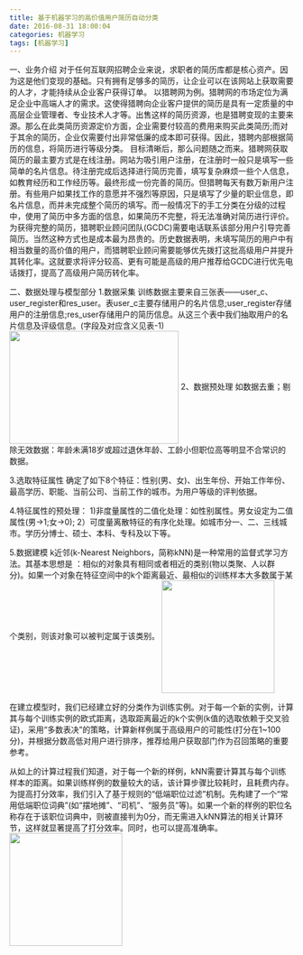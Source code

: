 ```yaml
---
title: 基于机器学习的高价值用户简历自动分类
date: 2016-08-31 18:00:04
categories: 机器学习
tags: [机器学习]
---
```


一、业务介绍
对于任何互联网招聘企业来说，求职者的简历库都是核心资产。因为这是他们变现的基础。只有拥有足够多的简历，让企业可以在该网站上获取需要的人才，才能持续从企业客户获得订单。
以猎聘网为例。猎聘网的市场定位为满足企业中高端人才的需求。这使得猎聘向企业客户提供的简历是具有一定质量的中高层企业管理者、专业技术人才等。出售这样的简历资源，也是猎聘变现的主要来源。那么在此类简历资源定价方面，企业需要付较高的费用来购买此类简历;而对于其余的简历，企业仅需要付出非常低廉的成本即可获得。因此，猎聘内部根据简历的信息，将简历进行等级分类。
目标清晰后，那么问题随之而来。猎聘网获取简历的最主要方式是在线注册。网站为吸引用户注册，在注册时一般只是填写一些简单的名片信息。待注册完成后选择进行简历完善，填写复杂麻烦一些个人信息，如教育经历和工作经历等。最终形成一份完善的简历。但猎聘每天有数万新用户注册。有些用户如果找工作的意愿并不强烈等原因，只是填写了少量的职业信息，即名片信息，而并未完成整个简历的填写。而一般情况下的手工分类在分级的过程中，使用了简历中多方面的信息，如果简历不完整，将无法准确对简历进行评价。
为获得完整的简历，猎聘职业顾问团队(GCDC)需要电话联系该部分用户引导完善简历。当然这种方式也是成本最为昂贵的。历史数据表明，未填写简历的用户中有相当数量的高价值的用户，而猎聘职业顾问需要能够优先拨打这批高级用户并提升其转化率。这就要求将评分较高、更有可能是高级的用户推荐给GCDC进行优先电话拨打，提高了高级用户简历转化率。
<!--more-->
二、数据处理与模型部分
1.数据采集
训练数据主要来自三张表——user_c、user_register和res_user。表user_c主要存储用户的名片信息;user_register存储用户的注册信息;res_user存储用户的简历信息。从这三个表中我们抽取用户的名片信息及评级信息。(字段及对应含义见表-1)
<img src="http://img.pinbot.me:8080/uploads/2016/9/26/blob_1474853697726.png" width = "300" height = "200" align=center />
2、数据预处理
如数据去重；剔除无效数据：年龄未满18岁或超过退休年龄、工龄小但职位高等明显不合常识的数据。

3.选取特征属性
确定了如下8个特征：性别(男、女)、出生年份、开始工作年份、最高学历、职能、当前公司、当前工作的城市。为用户等级的评判依据。

4.特征属性的预处理：
  1)非度量属性的二值化处理：如性别属性。男女设定为二值属性(男→1;女→0);
  2）可度量离散特征的有序化处理。如城市分一、二、三线城市。学历分博士、硕士、本科、专科及以下等。

5.数据建模
  k近邻(k-Nearest Neighbors，简称kNN)是一种常用的监督式学习方法。其基本思想是 ：相似的对象具有相同或者相近的类别(物以类聚、人以群分)。如果一个对象在特征空间中的k个距离最近、最相似的训练样本大多数属于某个类别，则该对象可以被判定属于该类别。
<img src="http://img.blog.csdn.net/20160927235705576" width = "200" height = "200" align=center />

  在建立模型时，我们已经建立好的分类作为训练实例。对于每一个新的实例，计算其与每个训练实例的欧式距离，选取距离最近的k个实例(k值的选取依赖于交叉验证)，采用“多数表决”的策略，计算新样例属于高级用户的可能性(打分在1~100分)，并根据分数高低对用户进行排序，推荐给用户获取部门作为召回策略的重要参考。

从如上的计算过程我们知道，对于每一个新的样例，kNN需要计算其与每个训练样本的距离。如果训练样例的数量较大的话，该计算步骤比较耗时，且耗费内存。为提高打分效率，我们引入了基于规则的“低端职位过滤”机制。先构建了一个“常用低端职位词典”(如“摆地摊”、“司机”、“服务员”等)。如果一个新的样例的职位名称存在于该职位词典中，则被直接判为0分，而无需进入kNN算法的相关计算环节，这样就显著提高了打分效率。同时，也可以提高准确率。
<img src="http://img.pinbot.me:8080/uploads/2016/9/26/blob_1474853808937.png" width = "200" height = "200" align=center />
